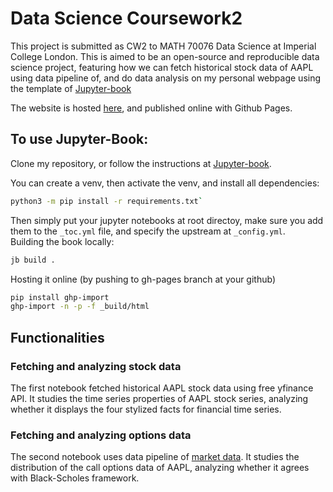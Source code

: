 # Data Science Coursework2

This project is submitted as CW2 to MATH 70076 Data Science at Imperial College London. This is aimed to be an open-source and reproducible data science project, featuring how we can fetch historical stock data of AAPL using data pipeline of, and do data analysis on my personal webpage using the template of [Jupyter-book](https://jupyterbook.org/en/stable/start/your-first-book.html)

The website is hosted [here](https://jackxtong.github.io/Data_Science_CW2/), and published online with Github Pages.

## To use Jupyter-Book:

Clone my repository, or follow the instructions at [Jupyter-book](https://jupyterbook.org/en/stable/start/your-first-book.html). 

You can create a venv, then activate the venv, and install all dependencies:

```bash
python3 -m pip install -r requirements.txt`
```

Then simply put your jupyter notebooks at root directoy, make sure you add them to the `_toc.yml` file, and specify the upstream at `_config.yml`.  
Building the book locally:

```bash
jb build .
```

Hosting it online (by pushing to gh-pages branch at your github)
```bash
pip install ghp-import
ghp-import -n -p -f _build/html
```

## Functionalities

### Fetching and analyzing stock data
The first notebook fetched historical AAPL stock data using free yfinance API. It studies the time series properties of AAPL stock series, analyzing whether it displays the four stylized facts for financial time series.

### Fetching and analyzing options data
The second notebook uses data pipeline of [market data](https://api.marketdata.app/v1/options/chain/AAPL/). It studies the distribution of the call options data of AAPL, analyzing whether it agrees with Black-Scholes framework.